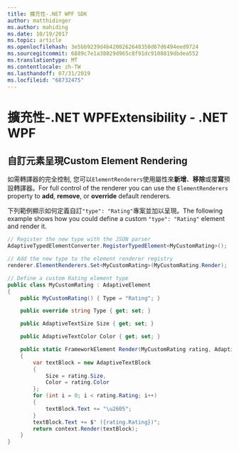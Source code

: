 ```yaml
---
title: 擴充性-.NET WPF SDK
author: matthidinger
ms.author: mahiding
ms.date: 10/19/2017
ms.topic: article
ms.openlocfilehash: 3e5bb9239d4b4200262648350d67d6494eed9724
ms.sourcegitcommit: 6889c7e1a38029d965c8f91dc9108819dbdea552
ms.translationtype: MT
ms.contentlocale: zh-TW
ms.lasthandoff: 07/31/2019
ms.locfileid: "68732475"
---
```

# <a name="extensibility---net-wpf"></a><span data-ttu-id="10942-102">擴充性-.NET WPF</span><span class="sxs-lookup"><span data-stu-id="10942-102">Extensibility - .NET WPF</span></span>

## <a name="custom-element-rendering"></a><span data-ttu-id="10942-103">自訂元素呈現</span><span class="sxs-lookup"><span data-stu-id="10942-103">Custom Element Rendering</span></span>

<span data-ttu-id="10942-104">如需轉譯器的完全控制, 您可以`ElementRenderers`使用屬性來**新增**、**移除**或覆**寫**預設轉譯器。</span><span class="sxs-lookup"><span data-stu-id="10942-104">For full control of the renderer you can use the `ElementRenderers` property to **add**, **remove**, or **override** default renderers.</span></span>

<span data-ttu-id="10942-105">下列範例顯示如何定義自訂`"type": "Rating"`專案並加以呈現。</span><span class="sxs-lookup"><span data-stu-id="10942-105">The following example shows how you could define a custom `"type": "Rating"` element and render it.</span></span>

```csharp
// Register the new type with the JSON parser
AdaptiveTypedElementConverter.RegisterTypedElement<MyCustomRating>();

// Add the new type to the element renderer registry
renderer.ElementRenderers.Set<MyCustomRating>(MyCustomRating.Render);

// Define a custom Rating element type
public class MyCustomRating : AdaptiveElement
{
    public MyCustomRating() { Type = "Rating"; }

    public override string Type { get; set; }

    public AdaptiveTextSize Size { get; set; }

    public AdaptiveTextColor Color { get; set; }

    public static FrameworkElement Render(MyCustomRating rating, AdaptiveRenderContext context)
    {
        var textBlock = new AdaptiveTextBlock
        {
            Size = rating.Size,
            Color = rating.Color
        };
        for (int i = 0; i < rating.Rating; i++)
        {
            textBlock.Text += "\u2605";
        }
        textBlock.Text += $" ({rating.Rating})";
        return context.Render(textBlock);
    }
}
```
